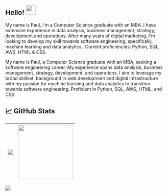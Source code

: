 ## Hello! <img src="https://www.ptd3v.dev/wp-content/uploads/wave.gif" width="30px" height="30px" />
My name is Paul, i'm a Computer Science graduate with an MBA. I have extensive experience in data analysis, business management, strategy, development and operations. After many years of digital marketing, I'm looking to develop my skill towards software engineering, specifically, machine learning and data analytics . Current proficiencies: Python, SQL, AWS, HTML & CSS.

My name is Paul, a Computer Science graduate with an MBA, seeking a software engineering career. My experience spans data analysis, business management, strategy, development, and operations. I aim to leverage my broad skillset, background in web development and digital infrastructure with my passion for machine learning and data analytics to transition towards software engineering. Proficient in Python, SQL, AWS, HTML, and CSS.

## &#x1f4c8; GitHub Stats
| <img align="center" src="https://github-readme-stats.vercel.app/api?username=ptd3v&show_icons=true&hide=prs&rank_icon=github&hide_border=true"> | <img align="center" height="170px" src="https://github-readme-stats.vercel.app/api/top-langs/?username=ptd3v&layout=compact&size_weight=0.5&count_weight=0.5&hide_border=true" /> |
| ------------- | ------------- |

<img align="center" src="https://streak-stats.demolab.com?user=ptd3v" />
